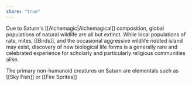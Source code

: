 ```yaml
---
share: "true"
---
```

Due to Saturn's [[Alchemagic|Alchemagical]] composition, global populations of natural wildlife are all but extinct. While local populations of rats, mites, [[Birds]], and the occasional aggressive wildlife riddled island may exist, discovery of new biological life forms is a generally rare and celebrated experience for scholarly and particularly religious communities alike.


The primary non-humanoid creatures on Saturn are elementals such as [[Sky Fish]] or [[Fire Sprites]]



